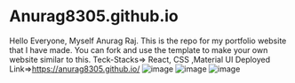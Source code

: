# Anurag8305.github.io
Hello Everyone, Myself Anurag Raj. This is the repo for my portfolio website that I have made. 
You can fork and use the template to make your own website similar to this.
Teck-Stacks=> React, CSS ,Material UI
Deployed Link=>https://anurag8305.github.io/
![image](https://user-images.githubusercontent.com/106643486/212727071-da876750-e6e9-4d74-8258-4c57f68099ae.png)
![image](https://user-images.githubusercontent.com/106643486/212727158-03d373c4-559b-4dda-99da-e05eff6bc787.png)
![image](https://user-images.githubusercontent.com/106643486/212727234-8ef8b99b-d445-4a66-ab9c-836cbcce1949.png)

